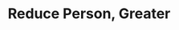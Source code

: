 ---
title: "Reduce Person, Greater"

spell:
  schools:
    - name:        "Transmutation"
      subschools:  []
      descriptors: []
  classes:
    - name:  "Sorcerer/Wizard"
      abbr:  "Sor/Wiz"
      level: 4
  components:         [V, S, M]
  castingTime:        "1 round"
  range:              "Close (25 ft. + 5 ft./2 levels)"
  target:             "One humanoid creature"
  duration:           "1 min./level"
  dismissable:        true
  savingThrow:        "Fortitude negates"
  spellResistance:    "Yes"
  materialComponents: ["A pinch of powdered iron and a handful of weed killer."]
  description:        |
    This spell causes the target humanoid creature to shrink, reducing its height by three quarters and dividing its weight by 16. This reduces the creature's size category by two steps. The target gains a +8 size bonus to Dexterity, a -4 size penalty to Strength (to a minimum of 1), and a +3 bonus on attack rolls and AC due to its decreased size.

    All equipment the creature is holding or carrying is shrunk in a similar fashion. Melee and projectile weapons affected by this spell deal less damage. Other magical properties a weapon or item may have are unaffected, however. Any reduced item that leaves a reduced creature's possession (including a projectile or thrown weapon) instantly returns to its normal size. This means that thrown weapons deal their normal damage, and projectiles deal damage based on the size of the weapon that fired them.

    Multiple magical effects that reduce size do not stack.

    _Reduce person, greater_ counters and dispels {% spell_link enlarge-person %} or _enlarge person, greater_.
---